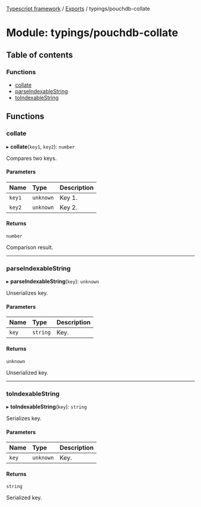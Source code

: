 [Typescript framework](../index.md) / [Exports](../modules.md) / typings/pouchdb-collate

# Module: typings/pouchdb-collate

## Table of contents

### Functions

- [collate](typings_pouchdb_collate.md#collate)
- [parseIndexableString](typings_pouchdb_collate.md#parseindexablestring)
- [toIndexableString](typings_pouchdb_collate.md#toindexablestring)

## Functions

### collate

▸ **collate**(`key1`, `key2`): `number`

Compares two keys.

#### Parameters

| Name | Type | Description |
| :------ | :------ | :------ |
| `key1` | `unknown` | Key 1. |
| `key2` | `unknown` | Key 2. |

#### Returns

`number`

Comparison result.

___

### parseIndexableString

▸ **parseIndexableString**(`key`): `unknown`

Unserializes key.

#### Parameters

| Name | Type | Description |
| :------ | :------ | :------ |
| `key` | `string` | Key. |

#### Returns

`unknown`

Unserialized key.

___

### toIndexableString

▸ **toIndexableString**(`key`): `string`

Serializes key.

#### Parameters

| Name | Type | Description |
| :------ | :------ | :------ |
| `key` | `unknown` | Key. |

#### Returns

`string`

Serialized key.
